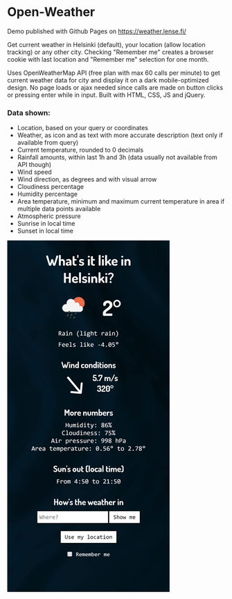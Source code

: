 # Open-Weather

Demo published with Github Pages on https://weather.lense.fi/

Get current weather in Helsinki (default), your location (allow location tracking) or any other city. Checking "Remember me" creates a browser cookie with last location and "Remember me" selection for one month.

Uses OpenWeatherMap API (free plan with max 60 calls per minute) to get current weather data for city and display it on a dark mobile-optimized design. No page loads or ajax needed since calls are made on button clicks or pressing enter while in input. Built with HTML, CSS, JS and jQuery.

### Data shown:
<ul>
<li>Location, based on your query or coordinates</li>
<li>Weather, as icon and as text with more accurate description (text only if available from query)</li>
<li>Current temperature, rounded to 0 decimals</li>
<li>Rainfall amounts, within last 1h and 3h (data usually not available from API though)</li>
<li>Wind speed</li>
<li>Wind direction, as degrees and with visual arrow</li>
<li>Cloudiness percentage</li>
<li>Humidity percentage</li>
<li>Area temperature, minimum and maximum current temperature in area if multiple data points available</li>
<li>Atmospheric pressure</li>
<li>Sunrise in local time</li>
<li>Sunset in local time</li>
</ul>
<img src="/images/weather-375x812.jpg">
